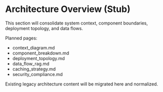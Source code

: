 # Architecture Overview (Stub)

This section will consolidate system context, component boundaries, deployment topology, and data flows.

Planned pages:

- context_diagram.md
- component_breakdown.md
- deployment_topology.md
- data_flow_rag.md
- caching_strategy.md
- security_compliance.md

Existing legacy architecture content will be migrated here and normalized.
